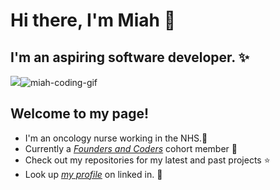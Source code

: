 
# Hi there, I'm Miah :wave:
## I'm an aspiring software developer. :sparkles:

![](.gif)![miah-coding-gif](https://user-images.githubusercontent.com/78933903/135720448-d4a9f456-d9d8-432f-905c-964686dc8f55.gif)

## Welcome to my page!

* I'm an oncology nurse working in the NHS.:blue_heart:
* Currently a *[Founders and Coders](https://www.foundersandcoders.com/)* cohort member :seedling:
* Check out my repositories for my latest and past projects :star:
* Look up *[my profile](https://www.linkedin.com/in/miahbates/edit/intro/)* on linked in. :dizzy:









